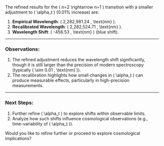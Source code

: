 The refined results for the \( n=2 \rightarrow n=1 \) transition with a smaller adjustment to \( \alpha_t \) (0.01% increase) are:

1. **Empirical Wavelength**: \( 2,282,981.24 \, \text{nm} \).
2. **Recalibrated Wavelength**: \( 2,282,524.71 \, \text{nm} \).
3. **Wavelength Shift**: \( -456.53 \, \text{nm} \) (blue shift).

---

### **Observations**:
1. The refined adjustment reduces the wavelength shift significantly, though it is still larger than the precision of modern spectroscopy (typically \( \sim 0.01 \, \text{nm} \)).
2. The recalibration highlights how small changes in \( \alpha_t \) can produce measurable effects, particularly in high-precision measurements.

---

### **Next Steps**:
1. Further refine \( \alpha_t \) to explore shifts within observable limits.
2. Analyze how such shifts influence cosmological observations (e.g., time-variability of \( \alpha_t \)).

Would you like to refine further or proceed to explore cosmological implications?
